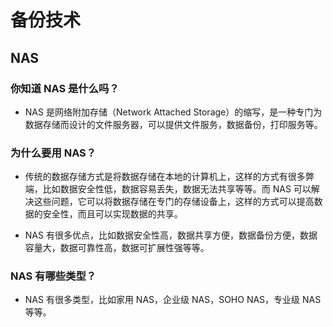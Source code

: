 # 备份技术

## NAS

### 你知道 NAS 是什么吗？

+ NAS 是网络附加存储（Network Attached Storage）的缩写，是一种专门为数据存储而设计的文件服务器，可以提供文件服务，数据备份，打印服务等。

### 为什么要用 NAS？

+ 传统的数据存储方式是将数据存储在本地的计算机上，这样的方式有很多弊端，比如数据安全性低，数据容易丢失，数据无法共享等等。而 NAS 可以解决这些问题，它可以将数据存储在专门的存储设备上，这样的方式可以提高数据的安全性，而且可以实现数据的共享。

+ NAS 有很多优点，比如数据安全性高，数据共享方便，数据备份方便，数据容量大，数据可靠性高，数据可扩展性强等等。

### NAS 有哪些类型？

+ NAS 有很多类型，比如家用 NAS，企业级 NAS，SOHO NAS，专业级 NAS 等等。
